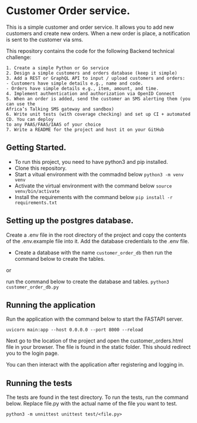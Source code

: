 # Customer Order service.

This is a simple customer and order service. 
It allows you to add new customers and create new orders.
When a new order is place, a notification is sent to the customer via sms.

This repository contains the code for the following Backend technical challenge:

```
1. Create a simple Python or Go service
2. Design a simple customers and orders database (keep it simple)
3. Add a REST or GraphQL API to input / upload customers and orders:
- Customers have simple details e.g., name and code.
- Orders have simple details e.g., item, amount, and time.
4. Implement authentication and authorization via OpenID Connect
5. When an order is added, send the customer an SMS alerting them (you can use the
Africa’s Talking SMS gateway and sandbox)
6. Write unit tests (with coverage checking) and set up CI + automated CD. You can deploy
to any PAAS/FAAS/IAAS of your choice
7. Write a README for the project and host it on your GitHub
```

## Getting Started.
- To run this project, you need to have python3 and pip installed.
- Clone this repository.
- Start a vitual environment with the commadnd below
` python3 -m venv venv `
- Activate the virtual environment with the command below
` source venv/bin/activate `
- Install the requirements with the command below
` pip install -r requirements.txt `

## Setting up the postgres database.

Create a .env file in the root directory of the project and copy the contents of the .env.example file into it. Add the database credentials to the .env file.

- Create a database with the name `customer_order_db`
then run the command below to create the tables.

or

run the command below to create the database and tables.
` python3 customer_order_db.py `


## Running the application

Run the application with the command below to start the FASTAPI server.

`uvicorn main:app --host 0.0.0.0 --port 8000 --reload`

Next go to the location of the project and open the customer_orders.html file in your browser. 
The file is found in the static folder.
This should redirect you to the login page.

You can then interact with the application after registering and logging in.

## Running the tests

The tests are found in the test directory. To run the tests, run the command below. Replace file.py with the actual name of the file you want to test.

`python3 -m unnittest unittest test/<file.py>`
